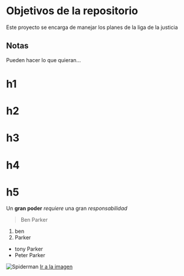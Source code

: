 # Objetivos de la repositorio

Este proyecto se encarga de manejar los planes de la liga de la justicia


## Notas
Pueden hacer lo que quieran...

# h1
# h2
# h3
# h4
# h5

Un **gran poder** _requiere_ una gran *responsabilidad*
> Ben Parker

1. ben
2. Parker
  * tony Parker
  * Peter Parker
  
  ![Spiderman](https://www.pasku.com/wp-content/uploads/2018/08/Spiderma-Stan_Lee-Steve_Ditko-v1-001.jpg)
  [Ir a la imagen](https://www.pasku.com/wp-content/uploads/2018/08/Spiderma-Stan_Lee-Steve_Ditko-v1-001.jpg)
